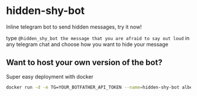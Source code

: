 # hidden-shy-bot
Inline telegram bot to send hidden messages, try it now!

type `@hidden_shy_bot the message that you are afraid to say out loud` in any telegram chat and choose how you want to hide your message

## Want to host your own version of the bot?

Super easy deployment with docker

```bash
docker run -d -e TG=YOUR_BOTFATHER_API_TOKEN --name=hidden-shy-bot albertoxamin/hidden-shy-bot
```
